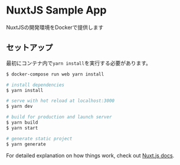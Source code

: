 # NuxtJS Sample App
NuxtJSの開発環境をDockerで提供します

## セットアップ
最初にコンテナ内で`yarn install`を実行する必要があります。
```bash
$ docker-compose run web yarn install
```

```bash
# install dependencies
$ yarn install

# serve with hot reload at localhost:3000
$ yarn dev

# build for production and launch server
$ yarn build
$ yarn start

# generate static project
$ yarn generate
```

For detailed explanation on how things work, check out [Nuxt.js docs](https://nuxtjs.org).
